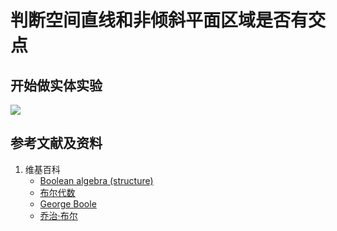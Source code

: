 # 判断空间直线和非倾斜平面区域是否有交点

## 开始做实体实验

![](/images/布尔运算/判断空间直线和非倾斜平面区域是否有交点/1a1.jpg)

## 参考文献及资料

1. 维基百科
	- [Boolean algebra (structure)](https://en.wikipedia.org/wiki/Boolean_algebra_(structure)) 
	- [布尔代数](https://zh.wikipedia.org/wiki/%E5%B8%83%E5%B0%94%E4%BB%A3%E6%95%B0) 
	- [George Boole](https://en.wikipedia.org/wiki/George_Boole) 
	- [乔治·布尔](https://zh.wikipedia.org/wiki/%E4%B9%94%E6%B2%BB%C2%B7%E5%B8%83%E5%B0%94) 

